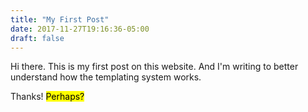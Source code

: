 ```yaml
---
title: "My First Post"
date: 2017-11-27T19:16:36-05:00
draft: false
---
```


Hi there. This is my first post on this website. And I'm writing to better understand how the templating system works.

Thanks! <mark>Perhaps?</mark>